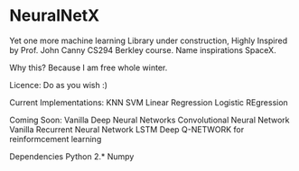# NeuralNetX
Yet one more machine learning Library under construction, Highly Inspired by Prof. John Canny CS294 Berkley course.
Name inspirations SpaceX.

Why this?
Because I am free whole winter.

Licence:
Do as you wish :)


Current Implementations:
KNN
SVM
Linear Regression
Logistic REgression

Coming Soon:
Vanilla Deep Neural Networks
Convolutional Neural Network
Vanilla Recurrent Neural Network
LSTM
Deep Q-NETWORK for reinformcement learning


Dependencies
Python 2.*
Numpy